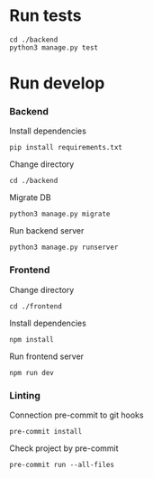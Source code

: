 # Run tests

```shell
cd ./backend
python3 manage.py test
```

# Run develop
### Backend
Install dependencies
```shell
pip install requirements.txt
```
Change directory
``` shell
cd ./backend
```
Migrate DB
```shell
python3 manage.py migrate
```
Run backend server
```shell
python3 manage.py runserver
```

### Frontend
Change directory
``` shell
cd ./frontend
```
Install dependencies
```shell
npm install
```
Run frontend server
```shell
npm run dev
```

### Linting
Connection pre-commit to git hooks
```shell
pre-commit install
```

Check project by pre-commit
```shell
pre-commit run --all-files
```
